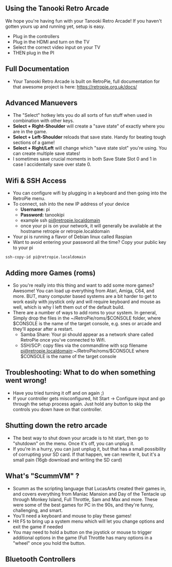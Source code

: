 ## Using the Tanooki Retro Arcade
We hope you're having fun with your Tanooki Retro Arcade! If you haven't gotten yours up and running yet, setup is easy.
- Plug in the controllers
- Plug in the HDMI and turn on the TV
- Select the correct video input on your TV
- THEN plug in the PI

## Full Documentation
- Your Tanooki Retro Arcade is built on RetroPie, full documentation for that awesome project is here: https://retropie.org.uk/docs/

## Advanced Manuevers
- The "Select" hotkey lets you do all sorts of fun stuff when used in combination with other keys.  
- **Select + Right-Shoulder** will create a "save state" of exactly where you are in the game. 
- **Select + Left-Shoulder** reloads that save state. Handy for beating tough sections of a game!
- **Select + Right/Left** will change which "save state slot" you're using. You can create multiple save states! 
- I sometimes save crucial moments in both Save State Slot 0 and 1 in case I accidentally save over state 0. 

## Wifi & SSH Access
- You can configure wifi by plugging in a keyboard and then going into the RetroPie menu. 
- To connect, ssh into the new IP address of your device
   - **Username:** pi
   - **Password:** tanookipi
   - example ssh pi@retropie.localdomain
   - once your pi is on your network, it will generally be available at the hostname retropie or retropie.localdomain
- Your pi is running a flavor of Debian linux called Raspian
- Want to avoid entering your password all the time? Copy your public key to your pi
```
ssh-copy-id pi@retropie.localdomain
```

## Adding more Games (roms) 
- So you're really into this thing and want to add some more games? Awesome! You can load up everything from Atari, Amiga, C64, and more. BUT, many computer based systems are a bit harder to get to work easily with joystick only and will require keyboard and mouse as well, which is why I left them out of the default build. 
- There are a number of ways to add roms to your system. In general, Simply drop the files in the ~/RetroPie/roms/$CONSOLE folder, where $CONSOLE is the name of the target console, e.g. snes or arcade and they'll appear after a restart.
  - Samba Share: Your pi should appear as a network share called RetroPie once you've connected to Wifi. 
  - SSH/SCP: copy files via the commandline with scp filename pi@retropie.localdomain:~/RetroPie/roms/$CONSOLE where $CONSOLE is the name of the target console

## Troubleshooting: What to do when something went wrong!
- Have you tried turning it off and on again ;)
- If your controller gets misconfigured, hit Start -> Configure input and go through the setup process again. Just hold any button to skip the controls you down have on that controller. 

## Shutting down the retro arcade
- The best way to shut down your arcade is to hit start, then go to "shutdown" on the menu. Once it's off, you can unplug it. 
- If you're in a hurry, you can just unplug it, but that has a small possibility of corrupting your SD card. If that happen, we can rewrite it, but it's a small pain (16gb download and writing the SD card)

## What's "ScummVM" ?
- Scumm as the scripting language that LucasArts created their games in, and covers everything from Maniac Mansion and Day of the Tentacle up through Monkey Island, Full Throttle, Sam and Max and more. These were some of the best games for PC in the 90s, and they're funny, challenging, and smart.
- You'll need a keyboard and mouse to play these games!
- Hit F5 to bring up a system menu which will let you change options and exit the game if needed
- You may need to hold a button on the joystick or mouse to trigger additional options in the game (Full Throttle has many options in a "wheel" once you hold the button. 

## Bluetooth Controllers
